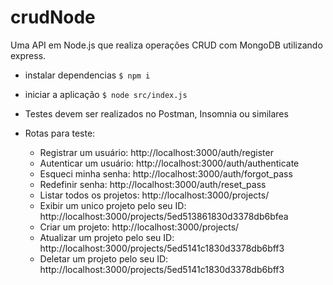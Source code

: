 # crudNode
Uma API em Node.js que realiza operações CRUD com MongoDB utilizando express.

- instalar dependencias
`$ npm i`

- iniciar a aplicação
`$ node src/index.js`

- Testes devem ser realizados no Postman, Insomnia ou similares

- Rotas para teste:
	- Registrar um usuário: http://localhost:3000/auth/register
	- Autenticar um usuário: http://localhost:3000/auth/authenticate
	- Esqueci minha senha: http://localhost:3000/auth/forgot_pass
	- Redefinir senha: http://localhost:3000/auth/reset_pass
	- Listar todos os projetos: http://localhost:3000/projects/
	- Exibir um unico projeto pelo seu ID: http://localhost:3000/projects/5ed513861830d3378db6bfea
	- Criar um projeto: http://localhost:3000/projects/
	- Atualizar um projeto pelo seu ID: http://localhost:3000/projects/5ed5141c1830d3378db6bff3
	- Deletar um projeto pelo seu ID: http://localhost:3000/projects/5ed5141c1830d3378db6bff3

